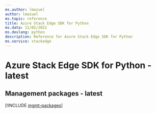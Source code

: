 ```yaml
---
ms.author: lmazuel
author: lmazuel
ms.topic: reference
title: Azure Stack Edge SDK for Python
ms.data: 11/02/2022
ms.devlang: python
description: Reference for Azure Stack Edge SDK for Python
ms.service: stackedge
---
```

# Azure Stack Edge SDK for Python - latest

## Management packages - latest
[!INCLUDE [mgmt-packages](stack-edge-mgmt-index.md)]